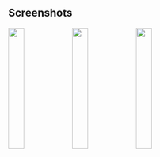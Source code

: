 
## Screenshots

<img src='https://github.com/Ronak99/ClockApp/blob/master/screenshots/layout.gif' align='left' width='25%'>

<img src='https://github.com/Ronak99/ClockApp/blob/master/screenshots/flutter_01.png' align='left' width='25%'>

<img src='https://github.com/Ronak99/ClockApp/blob/master/screenshots/flutter_02.png' width='25%'>


 
